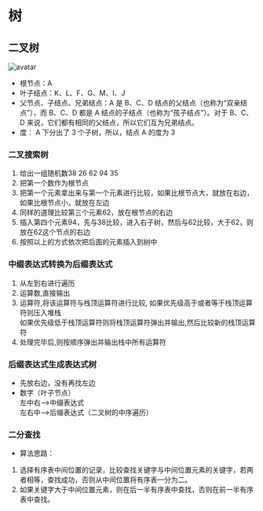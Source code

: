 # 树
## 二叉树
![avatar](https://github.com/fangqihao/picture/blob/master/%E6%A0%91.jpg)  
- 根节点：A  
- 叶子结点：K、L、F、G、M、I、J
- 父节点、子结点、兄弟结点：A 是 B、C、D 结点的父结点（也称为“双亲结点”），而 B、C、D 都是 A 结点的子结点（也称为“孩子结点”）。对于 B、C、D 来说，它们都有相同的父结点，所以它们互为兄弟结点。  
- 度： A 下分出了 3 个子树，所以，结点 A 的度为 3


### 二叉搜索树
1.  给出一组随机数38 26 62 94 35
2.  把第一个数作为根节点
3.  把第一个元素拿出来与第一个元素进行比较，如果比根节点大，就放在右边，如果比根节点小，就放在左边
4.  同样的道理比较第三个元素62，放在根节点的右边
5.  插入第四个元素94，先与38比较，进入右子树，然后与62比较，大于62，则放在62这个节点的右边
6.  按照以上的方式依次把后面的元素插入到树中  

### 中缀表达式转换为后缀表达式
1. 从左到右进行遍历
2. 运算数,直接输出
3. 运算符,将该运算符与栈顶运算符进行比较, 
如果优先级高于或者等于栈顶运算符则压入堆栈  
如果优先级低于栈顶运算符则将栈顶运算符弹出并输出,然后比较新的栈顶运算符
4. 处理完毕后,则按顺序弹出并输出栈中所有运算符  

### 后缀表达式生成表达式树
- 先放右边，没有再找左边
- 数字（叶子节点）  
左中右-->中缀表达式  
左右中-->后缀表达式（二叉树的中序遍历）

### 二分查找
- 算法思路：
1. 选择有序表中间位置的记录，比较查找关键字与中间位置元素的关键字，若两者相等，查找成功，否则从中间位置将有序表一分为二。
2. 如果关键字大于中间位置元素，则在后一半有序表中查找，否则在前一半有序表中查找。
